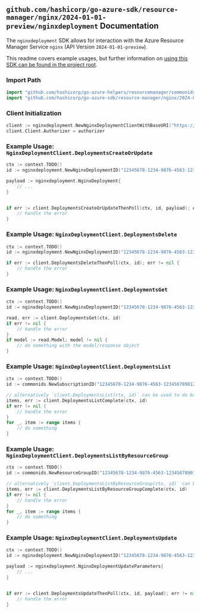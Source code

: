 
## `github.com/hashicorp/go-azure-sdk/resource-manager/nginx/2024-01-01-preview/nginxdeployment` Documentation

The `nginxdeployment` SDK allows for interaction with the Azure Resource Manager Service `nginx` (API Version `2024-01-01-preview`).

This readme covers example usages, but further information on [using this SDK can be found in the project root](https://github.com/hashicorp/go-azure-sdk/tree/main/docs).

### Import Path

```go
import "github.com/hashicorp/go-azure-helpers/resourcemanager/commonids"
import "github.com/hashicorp/go-azure-sdk/resource-manager/nginx/2024-01-01-preview/nginxdeployment"
```


### Client Initialization

```go
client := nginxdeployment.NewNginxDeploymentClientWithBaseURI("https://management.azure.com")
client.Client.Authorizer = authorizer
```


### Example Usage: `NginxDeploymentClient.DeploymentsCreateOrUpdate`

```go
ctx := context.TODO()
id := nginxdeployment.NewNginxDeploymentID("12345678-1234-9876-4563-123456789012", "example-resource-group", "nginxDeploymentValue")

payload := nginxdeployment.NginxDeployment{
	// ...
}


if err := client.DeploymentsCreateOrUpdateThenPoll(ctx, id, payload); err != nil {
	// handle the error
}
```


### Example Usage: `NginxDeploymentClient.DeploymentsDelete`

```go
ctx := context.TODO()
id := nginxdeployment.NewNginxDeploymentID("12345678-1234-9876-4563-123456789012", "example-resource-group", "nginxDeploymentValue")

if err := client.DeploymentsDeleteThenPoll(ctx, id); err != nil {
	// handle the error
}
```


### Example Usage: `NginxDeploymentClient.DeploymentsGet`

```go
ctx := context.TODO()
id := nginxdeployment.NewNginxDeploymentID("12345678-1234-9876-4563-123456789012", "example-resource-group", "nginxDeploymentValue")

read, err := client.DeploymentsGet(ctx, id)
if err != nil {
	// handle the error
}
if model := read.Model; model != nil {
	// do something with the model/response object
}
```


### Example Usage: `NginxDeploymentClient.DeploymentsList`

```go
ctx := context.TODO()
id := commonids.NewSubscriptionID("12345678-1234-9876-4563-123456789012")

// alternatively `client.DeploymentsList(ctx, id)` can be used to do batched pagination
items, err := client.DeploymentsListComplete(ctx, id)
if err != nil {
	// handle the error
}
for _, item := range items {
	// do something
}
```


### Example Usage: `NginxDeploymentClient.DeploymentsListByResourceGroup`

```go
ctx := context.TODO()
id := commonids.NewResourceGroupID("12345678-1234-9876-4563-123456789012", "example-resource-group")

// alternatively `client.DeploymentsListByResourceGroup(ctx, id)` can be used to do batched pagination
items, err := client.DeploymentsListByResourceGroupComplete(ctx, id)
if err != nil {
	// handle the error
}
for _, item := range items {
	// do something
}
```


### Example Usage: `NginxDeploymentClient.DeploymentsUpdate`

```go
ctx := context.TODO()
id := nginxdeployment.NewNginxDeploymentID("12345678-1234-9876-4563-123456789012", "example-resource-group", "nginxDeploymentValue")

payload := nginxdeployment.NginxDeploymentUpdateParameters{
	// ...
}


if err := client.DeploymentsUpdateThenPoll(ctx, id, payload); err != nil {
	// handle the error
}
```

